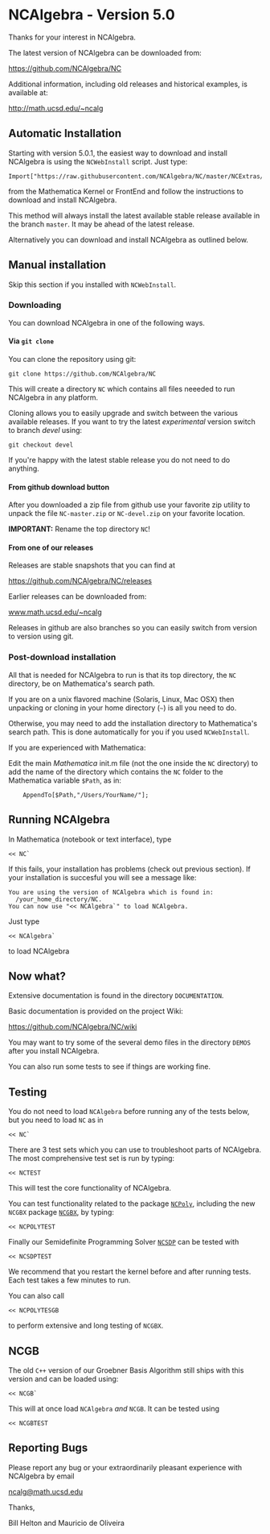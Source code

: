 # NCAlgebra - Version 5.0

Thanks for your interest in NCAlgebra. 

The latest version of NCAlgebra can be downloaded from:

https://github.com/NCAlgebra/NC

Additional information, including old releases and historical
examples, is available at:

http://math.ucsd.edu/~ncalg

## Automatic Installation

Starting with version 5.0.1, the easiest way to download and install
NCAlgebra is using the `NCWebInstall` script. Just type:

    Import["https://raw.githubusercontent.com/NCAlgebra/NC/master/NCExtras/NCWebInstall.m"];

from the Mathematica Kernel or FrontEnd and follow the instructions to download and install NCAlgebra.

This method will always install the latest available stable release
available in the branch `master`. It may be ahead of the latest
release.

Alternatively you can download and install NCAlgebra as outlined below.

## Manual installation

Skip this section if you installed with `NCWebInstall`.

### Downloading

You can download NCAlgebra in one of the following ways.

#### Via `git clone`

You can clone the repository using git:

    git clone https://github.com/NCAlgebra/NC

This will create a directory `NC` which contains all files neeeded to
run NCAlgebra in any platform.

Cloning allows you to easily upgrade and switch between the various
available releases. If you want to try the latest *experimental*
version switch to branch *devel* using:

    git checkout devel

If you're happy with the latest stable release you do not need to
do anything.

#### From github download button

After you downloaded a zip file from github use your favorite zip
utility to unpack the file `NC-master.zip` or `NC-devel.zip` on your
favorite location.

**IMPORTANT:** Rename the top directory `NC`!

#### From one of our releases

Releases are stable snapshots that you can find at

https://github.com/NCAlgebra/NC/releases

Earlier releases can be downloaded from:

www.math.ucsd.edu/~ncalg

Releases in github are also branches so you can easily switch from
version to version using git.

### Post-download installation

All that is needed for NCAlgebra to run is that its top directory, the
`NC` directory, be on Mathematica's search path.

If you are on a unix
flavored machine (Solaris, Linux, Mac OSX) then unpacking or cloning
in your home directory (`~`) is all you need to do.

Otherwise, you may need to add the installation directory to
Mathematica's search path. This is done automatically for you if you
used `NCWebInstall`.

If you are experienced with Mathematica: 

  Edit the main *Mathematica* init.m file (not the one inside the `NC` directory) to add the name of the directory which contains the `NC` folder to the Mathematica variable `$Path`, as in:

        AppendTo[$Path,"/Users/YourName/"];

## Running NCAlgebra

In Mathematica (notebook or text interface), type

    << NC`

If this fails, your installation has problems (check out previous
section). If your installation is succesful you will see a message
like:

    You are using the version of NCAlgebra which is found in:
      /your_home_directory/NC.
    You can now use "<< NCAlgebra`" to load NCAlgebra.

Just type 

    << NCAlgebra`

to load NCAlgebra

## Now what?

Extensive documentation is found in the directory `DOCUMENTATION`.

Basic documentation is provided on the project Wiki:

https://github.com/NCAlgebra/NC/wiki

You may want to try some of the several demo files in the directory
`DEMOS` after you install NCAlgebra.

You can also run some tests to see if things are working fine.

## Testing

You do not need to load `NCAlgebra` before running any of the tests
below, but you need to load `NC` as in

    << NC`

There are 3 test sets which you can use to troubleshoot parts of
NCAlgebra. The most comprehensive test set is run by typing:

    << NCTEST

This will test the core functionality of NCAlgebra. 

You can test functionality related to the package
[`NCPoly`](#PackageNCPoly), including the new `NCGBX` package
[`NCGBX`](#PackageNCGBX), by typing:

    << NCPOLYTEST

Finally our Semidefinite Programming Solver [`NCSDP`](#PackageNCSDP)
can be tested with 

    << NCSDPTEST

We recommend that you restart the kernel before and after running
tests. Each test takes a few minutes to run.

You can also call

    << NCPOLYTESGB
	
to perform extensive and long testing of `NCGBX`.

## NCGB

The old `C++` version of our Groebner Basis Algorithm still ships with
this version and can be loaded using:

    << NCGB`

This will at once load `NCAlgebra` *and* `NCGB`. It can be tested
using

	<< NCGBTEST

## Reporting Bugs

Please report any bug or your extraordinarily pleasant experience with
NCAlgebra by email

ncalg@math.ucsd.edu

Thanks,

Bill Helton and Mauricio de Oliveira
